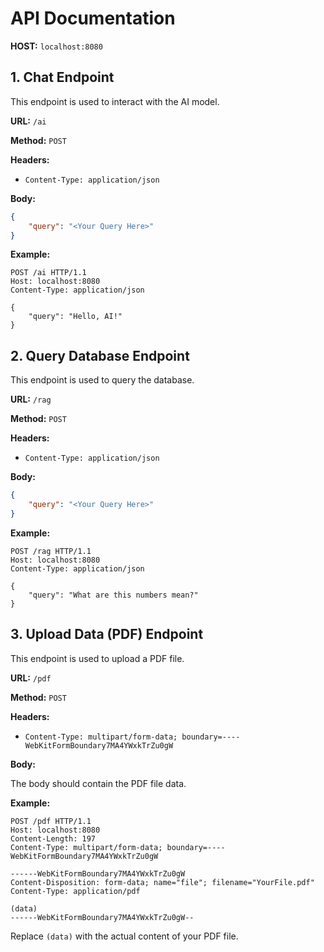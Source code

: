 # API Documentation
**HOST:** `localhost:8080`

## 1. Chat Endpoint

This endpoint is used to interact with the AI model.

**URL:** `/ai`

**Method:** `POST`

**Headers:**

- `Content-Type: application/json`

**Body:**

```json
{
    "query": "<Your Query Here>"
}
```

**Example:**

```http request
POST /ai HTTP/1.1
Host: localhost:8080
Content-Type: application/json

{
    "query": "Hello, AI!"
}
```

## 2. Query Database Endpoint

This endpoint is used to query the database.

**URL:** `/rag`

**Method:** `POST`

**Headers:**

- `Content-Type: application/json`

**Body:**

```json
{
    "query": "<Your Query Here>"
}
```

**Example:**

```http request
POST /rag HTTP/1.1
Host: localhost:8080
Content-Type: application/json

{
    "query": "What are this numbers mean?"
}
```

## 3. Upload Data (PDF) Endpoint

This endpoint is used to upload a PDF file.

**URL:** `/pdf`

**Method:** `POST`

**Headers:**

- `Content-Type: multipart/form-data; boundary=----WebKitFormBoundary7MA4YWxkTrZu0gW`

**Body:**

The body should contain the PDF file data.

**Example:**

```http request
POST /pdf HTTP/1.1
Host: localhost:8080
Content-Length: 197
Content-Type: multipart/form-data; boundary=----WebKitFormBoundary7MA4YWxkTrZu0gW

------WebKitFormBoundary7MA4YWxkTrZu0gW
Content-Disposition: form-data; name="file"; filename="YourFile.pdf"
Content-Type: application/pdf

(data)
------WebKitFormBoundary7MA4YWxkTrZu0gW--
```

Replace `(data)` with the actual content of your PDF file.